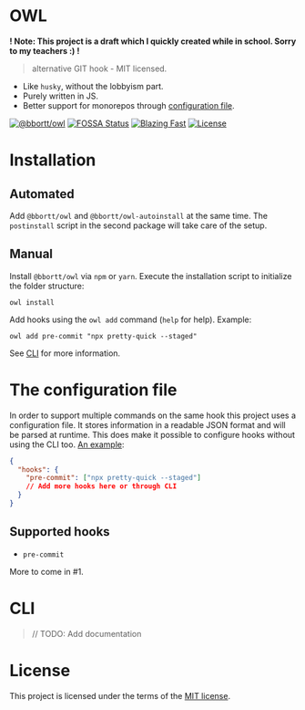 # OWL

**! Note: This project is a draft which I quickly created while in school. Sorry to my teachers :) !**

> alternative GIT hook - MIT licensed.

- Like `husky`, without the lobbyism part.
- Purely written in JS.
- Better support for monorepos through [configuration file](#the-configuration-file).

[![@bbortt/owl](https://img.shields.io/npm/v/@bbortt/owl?label=@bbortt/owl)](https://www.npmjs.com/package/@bbortt/owl)
[![FOSSA Status](https://app.fossa.com/api/projects/git%2Bgithub.com%2Fbbortt%2Fowl.svg?type=shield)](https://app.fossa.com/projects/git%2Bgithub.com%2Fbbortt%2Fowl?ref=badge_shield)
[![Blazing Fast](https://img.shields.io/badge/speed-blazing%20%F0%9F%94%A5-brightgreen.svg)](https://twitter.com/acdlite/status/974390255393505280)
[![License](https://img.shields.io/github/license/bbortt/owl)](https://github/bbortt/owl/blob/release/LICENSE)

# Installation

## Automated

Add `@bbortt/owl` and `@bbortt/owl-autoinstall` at the same time. The `postinstall` script in the second package will
take care of the setup.

## Manual

Install `@bbortt/owl` via `npm` or `yarn`. Execute the installation script to initialize the folder structure:

```shell
owl install
```

Add hooks using the `owl add` command (`help` for help). Example:

```shell
owl add pre-commit "npx pretty-quick --staged"
```

See [CLI](#cli) for more information.

# The configuration file

In order to support multiple commands on the same hook this project uses a configuration file. It stores information in
a readable JSON format and will be parsed at runtime. This does make it possible to configure hooks without using the
CLI too. [An example](https://github.com/bbortt/owl/blob/release/.owl/.owlrc.json):

```json
{
  "hooks": {
    "pre-commit": ["npx pretty-quick --staged"]
    // Add more hooks here or through CLI
  }
}
```

## Supported hooks

- `pre-commit`

More to come in #1.

# CLI

> // TODO: Add documentation

# License

This project is licensed under the terms of the [MIT license](https://github/bbortt/owl/blob/release/LICENSE).
